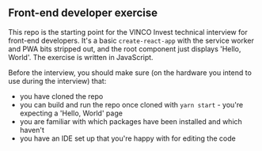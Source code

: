 ## Front-end developer exercise

This repo is the starting point for the VINCO Invest technical interview for front-end developers.
It's a basic `create-react-app` with the service worker and PWA bits stripped out, and the root
component just displays 'Hello, World'. The exercise is written in JavaScript.

Before the interview, you should make sure (on the hardware you intend to use during the
interview) that:

* you have cloned the repo
* you can build and run the repo once cloned with `yarn start` - you're expecting a 'Hello, World'
  page 
* you are familiar with which packages have been installed and which haven't
* you have an IDE set up that you're happy with for editing the code
